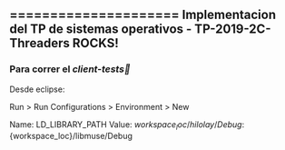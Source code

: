 =====================
Implementacion del TP de sistemas operativos - TP-2019-2C-Threaders ROCKS!
----------------------------------------------------------

### Para correr el *client-tests*

Desde eclipse:

Run > Run Configurations > Environment > New

Name: LD_LIBRARY_PATH
Value: ${workspace_loc}/hilolay/Debug:${workspace_loc}/libmuse/Debug


